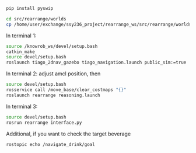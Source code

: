```bash
pip install pyswip
```

```bash
cd src/rearrange/worlds
cp /home/user/exchange/ssy236_project/rearrange_ws/src/rearrange/worlds/small_office.world /tiago_public_ws/src/pal_gazebo_worlds/worlds
```

In terminal 1:
```bash
source /knowrob_ws/devel/setup.bash
catkin_make
source devel/setup.bash
roslaunch tiago_2dnav_gazebo tiago_navigation.launch public_sim:=true
```

In terminal 2:
adjust amcl position, then
```bash
source devel/setup.bash
rosservice call /move_base/clear_costmaps "{}"
roslaunch rearrange reasoning.launch
```


In terminal 3:
```bash
source devel/setup.bash
rosrun rearrange interface.py
```

Additional, if you want to check the target beverage
```bash
rostopic echo /navigate_drink/goal
```